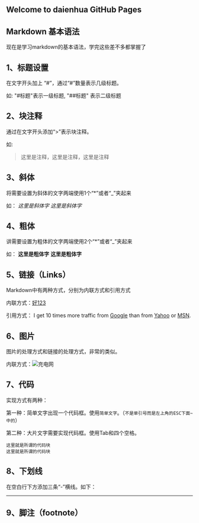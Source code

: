 ## Welcome to daienhua GitHub Pages

## Markdown 基本语法
现在是学习markdown的基本语法，学完这些差不多都掌握了
  
## 1、标题设置
在文字开头加上 “#”，通过“#”数量表示几级标题。<p>
如: "#标题"表示一级标题, "##标题" 表示二级标题

## 2、块注释
通过在文字开头添加“>”表示块注释。<p>
如: 
>这里是注释，这里是注释，这里是注释

## 3、斜体
将需要设置为斜体的文字两端使用1个“*”或者“_”夹起来<p>
如：
*这里是斜体字* _这里是斜体字_

## 4、粗体
讲需要设置为粗体的文字两端使用2个“*”或者“_”夹起来<p>
如：
**这里是粗体字** __这里是粗体字__

## 5、链接（Links）
Markdown中有两种方式，分别为内联方式和引用方式<p>
内联方式：[好123](http://www.hao123.com)<p>
引用方式：
I get 10 times more traffic from [Google][1] than from [Yahoo][2] or [MSN][3].  

[1]: http://google.com/        "Google" 
[2]: http://search.yahoo.com/  "Yahoo" 
[3]: http://search.msn.com/    "MSN"

## 6、图片
图片的处理方式和链接的处理方式，非常的类似。<p>
内联方式：![充电网](http://www.chargerlink.com/version3/dist/img/site-logo.png)

## 7、代码
实现方式有两种：<p>
第一种：简单文字出现一个代码框。使用`简单文字`。（`不是单引号而是左上角的ESC下面~中的`）<p>
第二种：大片文字需要实现代码框。使用Tab和四个空格。<p>

	这里就是所谓的代码块
	这里就是所谓的代码块

## 8、下划线
在空白行下方添加三条“-”横线。如下：
___

## 9、脚注（footnote）

